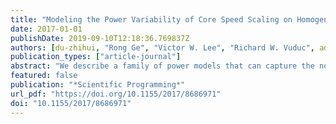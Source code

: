 ```yaml
---
title: "Modeling the Power Variability of Core Speed Scaling on Homogeneous Multicore Systems"
date: 2017-01-01
publishDate: 2019-09-10T12:18:36.769837Z
authors: [du-zhihui, "Rong Ge", "Victor W. Lee", "Richard W. Vuduc", admin, "Ligang He"]
publication_types: ["article-journal"]
abstract: "We describe a family of power models that can capture the nonuniform power effects of speed scaling among homogeneous cores on multicore processors. These models depart from traditional ones, which assume that individual cores contribute to power consumption as independent entities. In our approach, we remove this independence assumption and employ statistical variables of core speed (average speed and the dispersion of the core speeds) to capture the comprehensive heterogeneous impact of subtle interactions among the underlying hardware. We systematically explore the model family, deriving basic and refined models that give progressively better fits, and analyze them in detail. The proposed methodology provides an easy way to build power models to reflect the realistic workings of current multicore processors more accurately. Moreover, unlike the existing lower-level power models that require knowledge of microarchitectural details of the CPU cores and the last level cache to capture core interdependency, ours are easier to use and scalable to emerging and future multicore architectures with more cores. These attributes make the models particularly useful to system users or algorithm designers who need a quick way to estimate power consumption. We evaluate the family of models on contemporary x86 multicore processors using the SPEC2006 benchmarks. Our best model yields an average predicted error as low as 5%."
featured: false
publication: "*Scientific Programming*"
url_pdf: "https://doi.org/10.1155/2017/8686971"
doi: "10.1155/2017/8686971"
---
```


